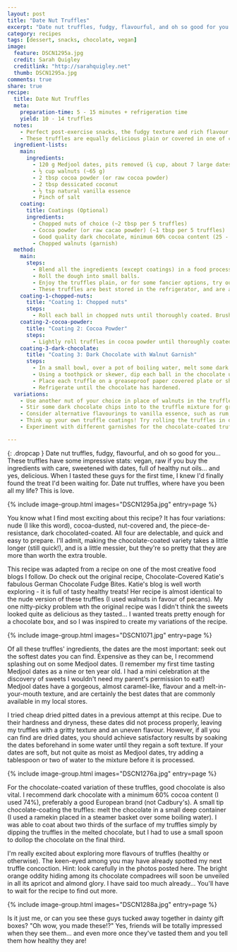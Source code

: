 ```yaml
---
layout: post
title: "Date Nut Truffles"
excerpt: "Date nut truffles, fudgy, flavourful, and oh so good for you... These truffles have some impressive stats: vegan, raw if you buy the ingredients with care, sweetened with dates, full of healthy nut oils... and yes, delicious."
category: recipes
tags: [dessert, snacks, chocolate, vegan]
image:
  feature: DSCN1295a.jpg
  credit: Sarah Quigley
  creditlink: "http://sarahquigley.net"
  thumb: DSCN1295a.jpg
comments: true
share: true
recipe:
  title: Date Nut Truffles
  meta:
    preparation-time: 5 - 15 minutes + refrigeration time
    yield: 10 - 14 truffles
  notes:
    - Perfect post-exercise snacks, the fudgy texture and rich flavour of these wholesome truffles will please dessert-lovers and healthy eaters alike. Unlike their traditional alternatives, these truffles are suitable for vegans and raw foodies of the world.
    - These truffles are equally delicious plain or covered in one of coatings described below. For the best truffles, use the softest dates available. I recommend the Medjool variety.
  ingredient-lists:
    main:
      ingredients:
        - 120 g Medjool dates, pits removed (¾ cup, about 7 large dates)
        - ½ cup walnuts (~65 g)
        - 2 tbsp cocoa powder (or raw cocoa powder)
        - 2 tbsp dessicated coconut
        - ½ tsp natural vanilla essence
        - Pinch of salt
    coating:
      title: Coatings (Optional)
      ingredients:
        - Chopped nuts of choice (~2 tbsp per 5 truffles)
        - Cocoa powder (or raw cacao powder) (~1 tbsp per 5 truffles)
        - Good quality dark chocolate, minimum 60% cocoa content (25 - 50 g per 5 truffles)
        - Chopped walnuts (garnish)
  method:
    main:
      steps:
        - Blend all the ingredients (except coatings) in a food processor until they form a ball of thick dough.
        - Roll the dough into small balls.
        - Enjoy the truffles plain, or for some fancier options, try out one or more of the coatings described in detail below.
        - These truffles are best stored in the refrigerator, and are at their most fudgy and delicious when served a little cold.
    coating-1-chopped-nuts:
      title: "Coating 1: Chopped nuts"
      steps:
        - Roll each ball in chopped nuts until thoroughly coated. Brush off any loose nuts. This is easiest when the truffle balls are a just little soft and warm.
    coating-2-cocoa-powder:
      title: "Coating 2: Cocoa Powder"
      steps:
        - Lightly roll truffles in cocoa powder until thoroughly coated. This works well with either warm or refrigerated truffle balls.
    coating-3-dark-chocolate:
      title: "Coating 3: Dark Chocolate with Walnut Garnish"
      steps:
        - In a small bowl, over a pot of boiling water, melt some dark chocolate.
        - Using a toothpick or skewer, dip each ball in the chocolate until it is thoroughly coated. (This is easiest with truffle balls that have been refrigerated). Use a spoon to coat any hard to reach areas.
        - Place each truffle on a greaseproof paper covered plate or sheet pan, and garnish with a piece of chopped walnut.
        - Refrigerate until the chocolate has hardened.
  variations:
    - Use another nut of your choice in place of walnuts in the truffle mixture. Pecans or hazelnuts sound like tempting alternatives to me.
    - Stir some dark chocolate chips into to the truffle mixture for greater decadence.
    - Consider alternative flavourings to vanilla essence, such as rum, peppermint extract or orange zest.
    - Think up your own truffle coatings! Try rolling the truffles in dessicated coconut. If you are not a dark chocolate lover, dip the truffles in white or milk chocolate instead.
    - Experiment with different garnishes for the chocolate-coated truffles. I think a dried cherry would look beautiful.

---
```


{: .dropcap }
Date nut truffles, fudgy, flavourful, and oh so good for you... These truffles have some impressive stats: vegan, raw if you buy the ingredients with care, sweetened with dates, full of healthy nut oils... and yes, delicious. When I tasted these guys for the first time, I knew I'd finally found the treat I'd been waiting for. Date nut truffles, where have you been all my life? This is love.

{% include image-group.html images="DSCN1295a.jpg" entry=page %}

You know what I find most exciting about this recipe? It has four variations: nude (I like this word), cocoa-dusted, nut-covered and, the piece-de-resistance, dark chocolated-coated. All four are delectable, and quick and easy to prepare. I'll admit, making the chocolate-coated variety takes a little longer (still quick!), and is a little messier, but they're so pretty that they are more than worth the extra trouble.

This recipe was adapted from a recipe on one of the most creative food blogs I follow. Do check out the original recipe, Chocolate-Covered Katie's fabulous German Chocolate Fudge Bites. Katie's blog is well worth exploring - it is full of tasty healthy treats! Her recipe is almost identical to the nude version of these truffles (I used walnuts in favour of pecans). My one nitty-picky problem wth the original recipe was I didn't think the sweets looked quite as delicious as they tasted... I wanted treats pretty enough for a chocolate box, and so I was inspired to create my variations of the recipe.

{% include image-group.html images="DSCN1071.jpg" entry=page %}

Of all these truffles' ingredients, the dates are the most important: seek out the softest dates you can find. Expensive as they can be, I recommend splashing out on some Medjool dates. (I remember my first time tasting Medjool dates as a nine or ten year old. I had a mini celebration at the discovery of sweets I wouldn't need my parent's permission to eat!) Medjool dates have a gorgeous, almost caramel-like, flavour and a melt-in-your-mouth texture, and are certainly the best dates that are commonly available in my local stores.

I tried cheap dried pitted dates in a previous attempt at this recipe. Due to their hardness and dryness, these dates did not process properly, leaving my truffles with a gritty texture and an uneven flavour. However, if all you can find are dried dates, you should achieve satisfactory results by soaking the dates beforehand in some water until they regain a soft texture. If your dates are soft, but not quite as moist as Medjool dates, try adding a tablespoon or two of water to the mixture before it is processed.

{% include image-group.html images="DSCN1276a.jpg" entry=page %}

For the chocolate-coated variation of these truffles, good chocolate is also vital. I recommend dark chocolate with a minimum 60% cocoa content (I used 74%), preferably a good European brand (not Cadbury's). A small tip chocolate-coating the truffles: melt the chocolate in a small deep container (I used a ramekin placed in a steamer basket over some boiling water). I was able to coat about two thirds of the surface of my truffles simply by dipping the truffles in the melted chocolate, but I had to use a small spoon to dollop the chocolate on the final third.

I'm really excited about exploring more flavours of truffles (healthy or otherwise). The keen-eyed among you may have already spotted my next truffle concoction. Hint: look carefully in the photos posted here. The bright orange oddity hiding among its chocolate compadrees will soon be unveiled in all its apricot and almond glory. I have said too much already... You'll have to wait for the recipe to find out more.

{% include image-group.html images="DSCN1288a.jpg" entry=page %}

Is it just me, or can you see these guys tucked away together in dainty gift boxes? "Oh wow, you made these!?" Yes, friends will be totally impressed when they see them... and even more once they've tasted them and you tell them how healthy they are!

